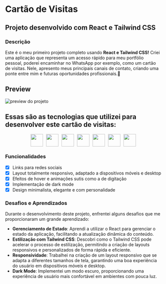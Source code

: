 # Cartão de Visitas

## Projeto desenvolvido com React e Tailwind CSS

### Descrição
Este é o meu primeiro projeto completo usando <strong>React e Tailwind CSS!</strong>
Criei uma aplicação que representa um acesso rápido para meu portfólio pessoal, poderei encaminhar no WhatsApp por exemplo, como um cartão de visitas. Nele, apresento meus principais canais de contato, criando uma ponte entre mim e futuras oportunidades profissionais.🌟

## Preview

![preview do projeto](/public/preview.gif)


## Essas são as tecnologias que utilizei para desenvolver este cartão de visitas:

<div style="display: flex; gap: 10px; flex-wrap: wrap; flex-direction: row; justify-content: center;">
    <img src="https://cdn.jsdelivr.net/gh/devicons/devicon/icons/html5/html5-original.svg" width="40" height="40"/>
    <img src="https://cdn.jsdelivr.net/gh/devicons/devicon/icons/css3/css3-original.svg" width="40" height="40"/>
    <img src="https://cdn.jsdelivr.net/gh/devicons/devicon/icons/javascript/javascript-original.svg" width="40" height="40"/>
    <img src="https://cdn.jsdelivr.net/gh/devicons/devicon/icons/react/react-original.svg" width="40" height="40"/>
    <img src="https://cdn.jsdelivr.net/gh/devicons/devicon@latest/icons/vitejs/vitejs-original.svg" width="40" height="40"/>
    <img src="https://cdn.jsdelivr.net/gh/devicons/devicon@latest/icons/tailwindcss/tailwindcss-original.svg" width="40" height="40" />
    <img src="https://cdn.jsdelivr.net/gh/devicons/devicon@latest/icons/git/git-original.svg" width="40" height="40"/>
</div>

### Funcionalidades


- [x] Links para redes sociais
- [x] Layout totalmente responsivo, adaptado a dispositivos móveis e desktop
- [x] Efeitos de hover e animações sutis como a de digitação
- [x] Implementação de dark mode
- [x] Design minimalista, elegante e com personalidade

### Desafios e Aprendizados

Durante o desenvolvimento deste projeto, enfrentei alguns desafios que me proporcionaram um grande aprendizado:

- **Gerenciamento de Estado**: Aprendi a utilizar o React para gerenciar o estado da aplicação, facilitando a atualização dinâmica do conteúdo.
- **Estilização com Tailwind CSS**: Descobri como o Tailwind CSS pode acelerar o processo de estilização, permitindo a criação de layouts responsivos e personalizados de forma rápida e eficiente.
- **Responsividade**: Trabalhei na criação de um layout responsivo que se adapta a diferentes tamanhos de tela, garantindo uma boa experiência do usuário em dispositivos móveis e desktop.
- **Dark Mode**: Implementei um modo escuro, proporcionando uma experiência de usuário mais confortável em ambientes com pouca luz.


